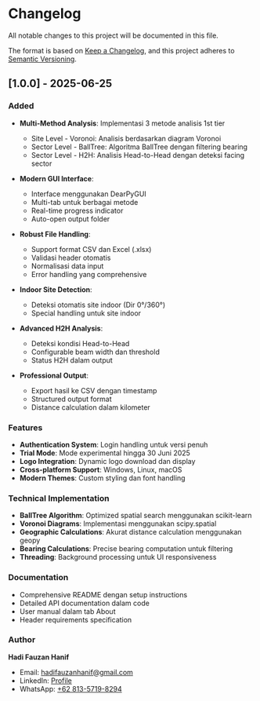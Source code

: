 # Changelog

All notable changes to this project will be documented in this file.

The format is based on [Keep a Changelog](https://keepachangelog.com/en/1.0.0/),
and this project adheres to [Semantic Versioning](https://semver.org/spec/v2.0.0.html).

## [1.0.0] - 2025-06-25

### Added
- **Multi-Method Analysis**: Implementasi 3 metode analisis 1st tier
  - Site Level - Voronoi: Analisis berdasarkan diagram Voronoi
  - Sector Level - BallTree: Algoritma BallTree dengan filtering bearing
  - Sector Level - H2H: Analisis Head-to-Head dengan deteksi facing sector

- **Modern GUI Interface**: 
  - Interface menggunakan DearPyGUI
  - Multi-tab untuk berbagai metode
  - Real-time progress indicator
  - Auto-open output folder

- **Robust File Handling**:
  - Support format CSV dan Excel (.xlsx)
  - Validasi header otomatis
  - Normalisasi data input
  - Error handling yang comprehensive

- **Indoor Site Detection**:
  - Deteksi otomatis site indoor (Dir 0°/360°)
  - Special handling untuk site indoor

- **Advanced H2H Analysis**:
  - Deteksi kondisi Head-to-Head
  - Configurable beam width dan threshold
  - Status H2H dalam output

- **Professional Output**:
  - Export hasil ke CSV dengan timestamp
  - Structured output format
  - Distance calculation dalam kilometer

### Features
- **Authentication System**: Login handling untuk versi penuh
- **Trial Mode**: Mode experimental hingga 30 Juni 2025
- **Logo Integration**: Dynamic logo download dan display
- **Cross-platform Support**: Windows, Linux, macOS
- **Modern Themes**: Custom styling dan font handling

### Technical Implementation
- **BallTree Algorithm**: Optimized spatial search menggunakan scikit-learn
- **Voronoi Diagrams**: Implementasi menggunakan scipy.spatial
- **Geographic Calculations**: Akurat distance calculation menggunakan geopy
- **Bearing Calculations**: Precise bearing computation untuk filtering
- **Threading**: Background processing untuk UI responsiveness

### Documentation
- Comprehensive README dengan setup instructions
- Detailed API documentation dalam code
- User manual dalam tab About
- Header requirements specification

### Author
**Hadi Fauzan Hanif**
- Email: hadifauzanhanif@gmail.com
- LinkedIn: [Profile](https://www.linkedin.com/in/hadi-fauzan-hanif-0b407b174/)
- WhatsApp: [+62 813-5719-8294](https://wa.me/6281357198294) 